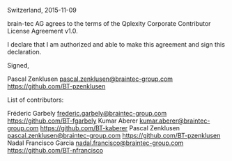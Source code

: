 Switzerland, 2015-11-09

brain-tec AG agrees to the terms of the Qplexity Corporate Contributor License
Agreement v1.0.

I declare that I am authorized and able to make this agreement and sign this
declaration.

Signed,

Pascal Zenklusen pascal.zenklusen@braintec-group.com https://github.com/BT-pzenklusen

List of contributors:

Fréderic Garbely frederic.garbely@braintec-group.com https://github.com/BT-fgarbely
Kumar Aberer kumar.aberer@braintec-group.com https://github.com/BT-kaberer
Pascal Zenklusen pascal.zenklusen@braintec-group.com https://github.com/BT-pzenklusen
Nadal Francisco Garcia nadal.francisco@braintec-group.com https://github.com/BT-nfrancisco

